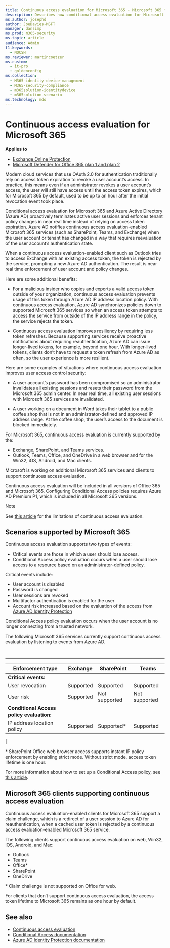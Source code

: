 ```yaml
---
title: Continuous access evaluation for Microsoft 365 - Microsoft 365 for enterprise
description: Describes how conditional access evaluation for Microsoft 365 and Azure AD proactively terminates active user sessions and enforces tenant policy changes in near real time.
ms.author: josephd
author: JoeDavies-MSFT
manager: dansimp
ms.prod: m365-security
ms.topic: article
audience: Admin
f1.keywords:
  - NOCSH
ms.reviewer: martincoetzer
ms.custom:
  - it-pro
  - goldenconfig
ms.collection:
  - M365-identity-device-management
  - M365-security-compliance
  - m365solution-identitydevice
  - m365solution-scenario
ms.technology: mdo
---
```

# Continuous access evaluation for Microsoft 365

**Applies to**
- [Exchange Online Protection](exchange-online-protection-overview.md)
- [Microsoft Defender for Office 365 plan 1 and plan 2](defender-for-office-365.md)

Modern cloud services that use OAuth 2.0 for authentication traditionally rely on access token expiration to revoke a user account’s access. In practice, this means even if an administrator revokes a user account’s access, the user will still have access until the access token expires, which for Microsoft 365 by default, used to be up to an hour after the initial revocation event took place.

Conditional access evaluation for Microsoft 365 and Azure Active Directory (Azure AD) proactively terminates active user sessions and enforces tenant policy changes in near real time instead of relying on access token expiration. Azure AD notifies continuous access evaluation-enabled Microsoft 365 services (such as SharePoint, Teams, and Exchange) when the user account or tenant has changed in a way that requires reevaluation of the user account’s authentication state.

When a continuous access evaluation-enabled client such as Outlook tries to access Exchange with an existing access token, the token is rejected by the service, prompting a new Azure AD authentication. The result is near real time enforcement of user account and policy changes.

Here are some additional benefits:

- For a malicious insider who copies and exports a valid access token outside of your organization, continuous access evaluation prevents usage of this token through Azure AD IP address location policy. With continuous access evaluation, Azure AD synchronizes policies down to supported Microsoft 365 services so when an access token attempts to access the service from outside of the IP address range in the policy, the service rejects the token.

- Continuous access evaluation improves resiliency by requiring less token refreshes. Because supporting services receive proactive notifications about requiring reauthentication, Azure AD can issue longer-lived tokens, for example, beyond one hour. With longer-lived tokens, clients don’t have to request a token refresh from Azure AD as often, so the user experience is more resilient.

Here are some examples of situations where continuous access evaluation improves user access control security:

- A user account’s password has been compromised so an administrator invalidates all existing sessions and resets their password from the Microsoft 365 admin center. In near real time, all existing user sessions with Microsoft 365 services are invalidated.

- A user working on a document in Word takes their tablet to a public coffee shop that is not in an administrator-defined and approved IP address range. At the coffee shop, the user’s access to the document is blocked immediately.

For Microsoft 365, continuous access evaluation is currently supported by the:

- Exchange, SharePoint, and Teams services.
- Outlook, Teams, Office, and OneDrive in a web browser and for the Win32, iOS, Android, and Mac clients.

Microsoft is working on additional Microsoft 365 services and clients to support continuous access evaluation.

Continuous access evaluation will be included in all versions of Office 365 and Microsoft 365. Configuring Conditional Access policies requires Azure AD Premium P1, which is included in all Microsoft 365 versions.

> [!NOTE]
> See [this article](/azure/active-directory/conditional-access/concept-continuous-access-evaluation#limitations) for the limitations of continuous access evaluation.

## Scenarios supported by Microsoft 365

Continuous access evaluation supports two types of events:

- Critical events are those in which a user should lose access.
- Conditional Access policy evaluation occurs when a user should lose access to a resource based on an administrator-defined policy.

Critical events include:

- User account is disabled
- Password is changed
- User sessions are revoked
- Multifactor authentication is enabled for the user
- Account risk increased based on the evaluation of the access from [Azure AD Identity Protection](/azure/active-directory/identity-protection/overview-identity-protection)

Conditional Access policy evaluation occurs when the user account is no longer connecting from a trusted network.

The following Microsoft 365 services currently support continuous access evaluation by listening to events from Azure AD.

<br>

****

|Enforcement type|Exchange|SharePoint|Teams|
|---|---|---|---|
|**Critical events:**||||
|User revocation|Supported|Supported|Supported|
|User risk|Supported|Not supported|Not supported|
|**Conditional Access policy evaluation:**||||
|IP address location policy|Supported|Supported\*|Supported|
|

\* SharePoint Office web browser access supports instant IP policy enforcement by enabling strict mode. Without strict mode, access token lifetime is one hour.

For more information about how to set up a Conditional Access policy, see [this article](/azure/active-directory/conditional-access/overview).

## Microsoft 365 clients supporting continuous access evaluation

Continuous access evaluation-enabled clients for Microsoft 365 support a claim challenge, which is a redirect of a user session to Azure AD for reauthentication, when a cached user token is rejected by a continuous access evaluation-enabled Microsoft 365 service.

The following clients support continuous access evaluation on web, Win32, iOS, Android, and Mac:

- Outlook
- Teams
- Office\*
- SharePoint
- OneDrive

\* Claim challenge is not supported on Office for web.

For clients that don’t support continuous access evaluation, the access token lifetime  to Microsoft 365 remains as one hour by default.

## See also

- [Continuous access evaluation](/azure/active-directory/conditional-access/concept-continuous-access-evaluation)
- [Conditional Access documentation](/azure/active-directory/conditional-access/overview)
- [Azure AD Identity Protection documentation](/azure/active-directory/identity-protection/overview-identity-protection)
